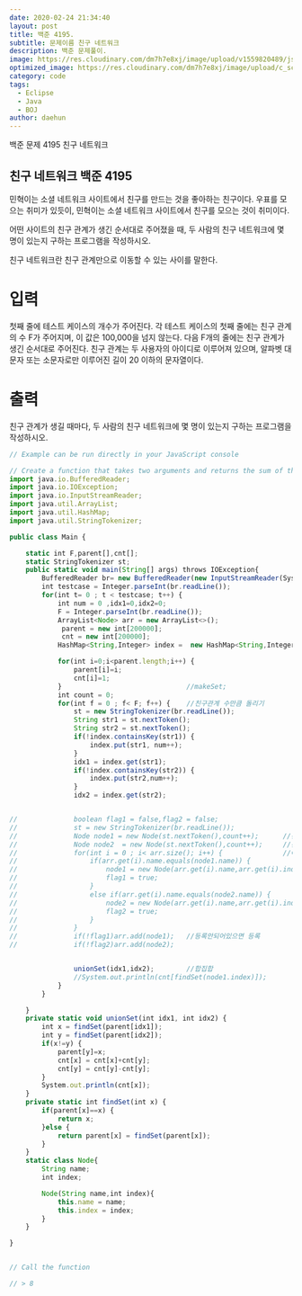 ```yaml
---
date: 2020-02-24 21:34:40
layout: post
title: 백준 4195.
subtitle: 문제이름 친구 네트워크
description: 백준 문제풀이.
image: https://res.cloudinary.com/dm7h7e8xj/image/upload/v1559820489/js-code_n83m7a.jpg
optimized_image: https://res.cloudinary.com/dm7h7e8xj/image/upload/c_scale,w_380/v1559820489/js-code_n83m7a.jpg
category: code
tags:
  - Eclipse
  - Java
  - BOJ
author: daehun
---
```


백준 문제 4195 친구 네트워크

## 친구 네트워크 백준 4195

민혁이는 소셜 네트워크 사이트에서 친구를 만드는 것을 좋아하는 친구이다. 우표를 모으는 취미가 있듯이, 민혁이는 소셜 네트워크 사이트에서 친구를 모으는 것이 취미이다.

어떤 사이트의 친구 관계가 생긴 순서대로 주어졌을 때, 두 사람의 친구 네트워크에 몇 명이 있는지 구하는 프로그램을 작성하시오.

친구 네트워크란 친구 관계만으로 이동할 수 있는 사이를 말한다.

# 입력

첫째 줄에 테스트 케이스의 개수가 주어진다. 각 테스트 케이스의 첫째 줄에는 친구 관계의 수 F가 주어지며, 이 값은 100,000을 넘지 않는다. 다음 F개의 줄에는 친구 관계가 생긴 순서대로 주어진다. 친구 관계는 두 사용자의 아이디로 이루어져 있으며, 알파벳 대문자 또는 소문자로만 이루어진 길이 20 이하의 문자열이다.

# 출력

친구 관계가 생길 때마다, 두 사람의 친구 네트워크에 몇 명이 있는지 구하는 프로그램을 작성하시오.

```js
// Example can be run directly in your JavaScript console

// Create a function that takes two arguments and returns the sum of those arguments
import java.io.BufferedReader;
import java.io.IOException;
import java.io.InputStreamReader;
import java.util.ArrayList;
import java.util.HashMap;
import java.util.StringTokenizer;

public class Main {

	static int F,parent[],cnt[];
	static StringTokenizer st;
	public static void main(String[] args) throws IOException{
		BufferedReader br= new BufferedReader(new InputStreamReader(System.in));
		int testcase = Integer.parseInt(br.readLine());
		for(int t= 0 ; t < testcase; t++) {
			int num = 0 ,idx1=0,idx2=0;
			F = Integer.parseInt(br.readLine());
			ArrayList<Node> arr = new ArrayList<>();
			 parent = new int[200000];
			 cnt = new int[200000];
			HashMap<String,Integer> index =  new HashMap<String,Integer>();

			for(int i=0;i<parent.length;i++) {
				parent[i]=i;
				cnt[i]=1;
			}								//makeSet;
			int count = 0;
			for(int f = 0 ; f< F; f++) {	//친구관계 수만큼 돌리기
				st = new StringTokenizer(br.readLine());
				String str1 = st.nextToken();
				String str2 = st.nextToken();
				if(!index.containsKey(str1)) {
					index.put(str1, num++);
				}
				idx1 = index.get(str1);
				if(!index.containsKey(str2)) {
					index.put(str2,num++);
				}
				idx2 = index.get(str2);


//				boolean flag1 = false,flag2 = false;
//				st = new StringTokenizer(br.readLine());
//				Node node1 = new Node(st.nextToken(),count++);		//친구 1번
//				Node node2  = new Node(st.nextToken(),count++);		//친구 2번
//				for(int i = 0 ; i< arr.size(); i++) {				//어레이에 이미 등록되어있는 사람인지 확인
//					if(arr.get(i).name.equals(node1.name)) {
//						node1 = new Node(arr.get(i).name,arr.get(i).index);
//						flag1 = true;
//					}
//					else if(arr.get(i).name.equals(node2.name)) {
//						node2 = new Node(arr.get(i).name,arr.get(i).index);
//						flag2 = true;
//					}
//				}
//				if(!flag1)arr.add(node1);	//등록안되어있으면 등록
//				if(!flag2)arr.add(node2);


				unionSet(idx1,idx2);		//합집합
				//System.out.println(cnt[findSet(node1.index)]);
			}
		}

	}
	private static void unionSet(int idx1, int idx2) {
		int x = findSet(parent[idx1]);
		int y = findSet(parent[idx2]);
		if(x!=y) {
			parent[y]=x;
			cnt[x] = cnt[x]+cnt[y];
			cnt[y] = cnt[y]-cnt[y];
		}
		System.out.println(cnt[x]);
	}
	private static int findSet(int x) {
		if(parent[x]==x) {
			return x;
		}else {
			return parent[x] = findSet(parent[x]);
		}
	}
	static class Node{
		String name;
		int index;

		Node(String name,int index){
			this.name = name;
			this.index = index;
		}
	}

}


// Call the function

// > 8
```
